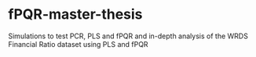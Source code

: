 # fPQR-master-thesis
Simulations to test PCR, PLS and fPQR and in-depth analysis of the WRDS Financial Ratio dataset using PLS and fPQR
